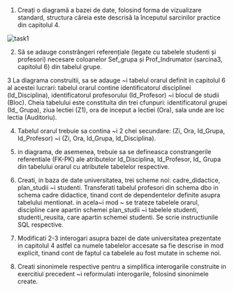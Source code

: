1. Creați o diagramă a bazei de date, folosind forma de vizualizare standard, structura căreia este descrisă la începutul sarcinilor practice din capitolul 4.

![task1](https://user-images.githubusercontent.com/34598688/48687415-f8355a00-ebc9-11e8-8075-de82018f1a42.png)

2. Să se adauge constrângeri referențiale (legate cu tabelele studenti și profesori) necesare coloanelor Sef_grupa și Prof_Indrumator (sarcina3, capitolul 6) din tabelul grupe.



3 La diagrama construitii, sa se adauge ~i tabelul orarul definit in capitolul 6 al acestei lucrari:
tabelul orarul contine identificatorul disciplinei (ld_Disciplina), identificatorul profesorului
(Id_Profesor) ~i blocul de studii (Bloc). Cheia tabelului este constituita din trei cfunpuri:
identificatorul grupei (Id_ Grupa), ziua lectiei (Z1), ora de inceput a lectiei (Ora), sala unde
are loc lectia (Auditoriu).



4. Tabelul orarul trebuie sa contina ~i 2 chei secundare: (Zi, Ora, Id_Grupa, Id_Profesor) ~i
(Zi, Ora, ld_Grupa, ld_Disciplina).


5. in diagrama, de asemenea, trebuie sa se defineasca constrangerile referentiale (FK-PK) ale
atributelor ld_Disciplina, ld_Profesor, Id_ Grupa din tabelului orarul cu atributele tabelelor
respective.


6. Creati, in baza de date universitatea, trei scheme noi: cadre_didactice, plan_studii ~i studenti.
Transferati tabelul profesori din schema dbo in schema cadre didactice, tinand cont de
dependentelor definite asupra tabelului mentionat. in acela~i mod ~ se trateze tabelele orarul,
discipline care apartin schemei plan_studii ~i tabelele studenti, studenti_reusita, care apartin
schemei studenti. Se scrie instructiunile SQL respective.


7. Modificati 2-3 interogari asupra bazei de date universitatea prezentate in capitolul 4 astfel ca
numele tabelelor accesate sa fie descrise in mod explicit, tinand cont de faptul ca tabelele au
fost mutate in scheme noi.



8. Creati sinonimele respective pentru a simplifica interogarile construite in exercitiul precedent
~i reformulati interogarile, folosind sinonimele create.
